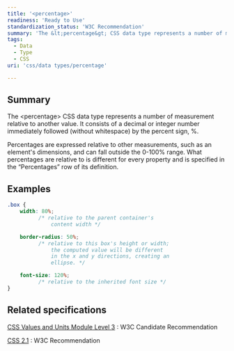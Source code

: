 ```yaml
---
title: '<percentage>'
readiness: 'Ready to Use'
standardization_status: 'W3C Recommendation'
summary: 'The &lt;percentage&gt; CSS data type represents a number of measurement relative to another value.  It consists of a decimal or integer number immediately followed (without whitespace) by the percent sign, %.'
tags:
  - Data
  - Type
  - CSS
uri: 'css/data types/percentage'

---
```

## Summary

The &lt;percentage&gt; CSS data type represents a number of measurement relative to another value. It consists of a decimal or integer number immediately followed (without whitespace) by the percent sign, %.

 Percentages are expressed relative to other measurements, such as an element's dimensions, and can fall outside the 0-100% range. What percentages are relative to is different for every property and is specified in the “Percentages” row of its definition.

## Examples

``` css
.box {
    width: 80%;
          /* relative to the parent container's
              content width */

    border-radius: 50%;
          /* relative to this box's height or width;
              the computed value will be different
              in the x and y directions, creating an
              ellipse. */

    font-size: 120%;
          /* relative to the inherited font size */
}
```

## Related specifications

[CSS Values and Units Module Level 3](http://www.w3.org/TR/css3-values/#percentage-value)
:   W3C Candidate Recommendation

[CSS 2.1](http://www.w3.org/TR/CSS21/about.html#percentage-wrt)
:   W3C Recommendation
